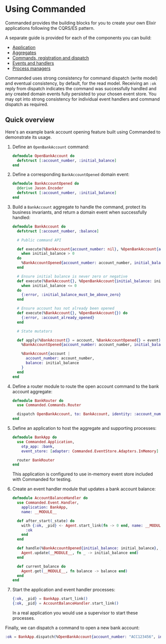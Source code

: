 # Using Commanded

Commanded provides the building blocks for you to create your own Elixir applications following the CQRS/ES pattern.

A separate guide is provided for each of the components you can build:

- [Application](https://hexdocs.pm/commanded/application.html)
- [Aggregates](https://hexdocs.pm/commanded/aggregates.html)
- [Commands, registration and dispatch](https://hexdocs.pm/commanded/commands.html)
- [Events and handlers](https://hexdocs.pm/commanded/events.html)
- [Process managers](https://hexdocs.pm/commanded/process-managers.html)

Commanded uses strong consistency for command dispatch (write model) and eventual consistency, by default, for the read model. Receiving an `:ok` reply from dispatch indicates the command was successfully handled and any created domain events fully persisted to your chosen event store. You may opt into strong consistency for individual event handlers and command dispatch as required.

## Quick overview

Here's an example bank account opening feature built using Commanded to demonstrate its usage.

1. Define an `OpenBankAccount` command:

    ```elixir
    defmodule OpenBankAccount do
      defstruct [:account_number, :initial_balance]
    end
    ```

2. Define a corresponding `BankAccountOpened` domain event:

    ```elixir
    defmodule BankAccountOpened do
      @derive Jason.Encoder
      defstruct [:account_number, :initial_balance]
    end
    ```

3. Build a `BankAccount` aggregate to handle the command, protect its business invariants, and return a domain event when successfully handled:

    ```elixir
    defmodule BankAccount do
      defstruct [:account_number, :balance]

      # Public command API

      def execute(%BankAccount{account_number: nil}, %OpenBankAccount{account_number: account_number, initial_balance: initial_balance})
        when initial_balance > 0
      do
        %BankAccountOpened{account_number: account_number, initial_balance: initial_balance}
      end

      # Ensure initial balance is never zero or negative
      def execute(%BankAccount{}, %OpenBankAccount{initial_balance: initial_balance})
        when initial_balance <= 0
      do
        {:error, :initial_balance_must_be_above_zero}
      end

      # Ensure account has not already been opened
      def execute(%BankAccount{}, %OpenBankAccount{}) do
        {:error, :account_already_opened}
      end

      # State mutators

      def apply(%BankAccount{} = account, %BankAccountOpened{} = event) do
        %BankAccountOpened{account_number: account_number, initial_balance: initial_balance} = event

        %BankAccount{account |
          account_number: account_number,
          balance: initial_balance
        }
      end
    end
    ```

4. Define a router module to route the open account command to the bank account aggregate:

    ```elixir
    defmodule BankRouter do
      use Commanded.Commands.Router

      dispatch OpenBankAccount, to: BankAccount, identity: :account_number
    end
    ```

5. Define an application to host the aggregate and supporting processes:

    ```elixir
    defmodule BankApp do
      use Commanded.Application,
        otp_app: :bank,
        event_store: [adapter: Commanded.EventStore.Adapters.InMemory]

      router BankRouter
    end
    ```

    This application is configured to use in-memory event store included with Commanded for testing.

6. Create an event handler module that updates a bank account balance:

    ```elixir
    defmodule AccountBalanceHandler do
      use Commanded.Event.Handler,
        application: BankApp,
        name: __MODULE__

      def after_start(_state) do
        with {:ok, _pid} <- Agent.start_link(fn -> 0 end, name: __MODULE__) do
          :ok
        end
      end

      def handle(%BankAccountOpened{initial_balance: initial_balance}, _metadata) do
        Agent.update(__MODULE__, fn _ -> initial_balance end)
      end

      def current_balance do
        Agent.get(__MODULE__, fn balance -> balance end)
      end
    end
    ```

7. Start the application and event handler processes:

    ```elixir
    {:ok, _pid} = BankApp.start_link()
    {:ok, _pid} = AccountBalanceHandler.start_link()
    ```

    In a real application you would use a supervisor to start these processes.

Finally, we can dispatch a command to open a new bank account:

```elixir
:ok = BankApp.dispatch(%OpenBankAccount{account_number: "ACC123456", initial_balance: 1_000})
```

